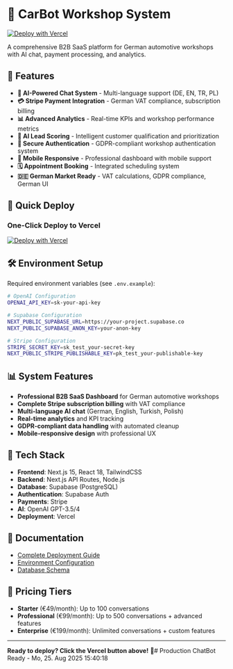 # 🚗 CarBot Workshop System

[![Deploy with Vercel](https://vercel.com/button)](https://vercel.com/new/clone?repository-url=https%3A%2F%2Fgithub.com%2FAlperTom%2FCarBot&env=OPENAI_API_KEY,NEXT_PUBLIC_SUPABASE_URL,NEXT_PUBLIC_SUPABASE_ANON_KEY,STRIPE_SECRET_KEY,NEXT_PUBLIC_STRIPE_PUBLISHABLE_KEY&envDescription=Required%20environment%20variables%20for%20CarBot&envLink=https%3A%2F%2Fgithub.com%2FAlperTom%2FCarBot%2Fblob%2Fmain%2F.env.example)

A comprehensive B2B SaaS platform for German automotive workshops with AI chat, payment processing, and analytics.

## 🎯 Features

- **🤖 AI-Powered Chat System** - Multi-language support (DE, EN, TR, PL)
- **💳 Stripe Payment Integration** - German VAT compliance, subscription billing
- **📊 Advanced Analytics** - Real-time KPIs and workshop performance metrics
- **🎯 AI Lead Scoring** - Intelligent customer qualification and prioritization
- **🔐 Secure Authentication** - GDPR-compliant workshop authentication system
- **📱 Mobile Responsive** - Professional dashboard with mobile support
- **🗓️ Appointment Booking** - Integrated scheduling system
- **🇩🇪 German Market Ready** - VAT calculations, GDPR compliance, German UI

## 🚀 Quick Deploy

### One-Click Deploy to Vercel

[![Deploy with Vercel](https://vercel.com/button)](https://vercel.com/new/clone?repository-url=https%3A%2F%2Fgithub.com%2FAlperTom%2FCarBot&env=OPENAI_API_KEY,NEXT_PUBLIC_SUPABASE_URL,NEXT_PUBLIC_SUPABASE_ANON_KEY,STRIPE_SECRET_KEY,NEXT_PUBLIC_STRIPE_PUBLISHABLE_KEY&envDescription=Required%20environment%20variables%20for%20CarBot&envLink=https%3A%2F%2Fgithub.com%2FAlperTom%2FCarBot%2Fblob%2Fmain%2F.env.example)

## 🛠️ Environment Setup

Required environment variables (see `.env.example`):

```bash
# OpenAI Configuration
OPENAI_API_KEY=sk-your-api-key

# Supabase Configuration  
NEXT_PUBLIC_SUPABASE_URL=https://your-project.supabase.co
NEXT_PUBLIC_SUPABASE_ANON_KEY=your-anon-key

# Stripe Configuration
STRIPE_SECRET_KEY=sk_test_your-secret-key
NEXT_PUBLIC_STRIPE_PUBLISHABLE_KEY=pk_test_your-publishable-key
```

## 📊 System Features

- **Professional B2B SaaS Dashboard** for German automotive workshops
- **Complete Stripe subscription billing** with VAT compliance
- **Multi-language AI chat** (German, English, Turkish, Polish)
- **Real-time analytics** and KPI tracking
- **GDPR-compliant data handling** with automated cleanup
- **Mobile-responsive design** with professional UX

## 🎨 Tech Stack

- **Frontend**: Next.js 15, React 18, TailwindCSS
- **Backend**: Next.js API Routes, Node.js
- **Database**: Supabase (PostgreSQL)
- **Authentication**: Supabase Auth
- **Payments**: Stripe
- **AI**: OpenAI GPT-3.5/4
- **Deployment**: Vercel

## 📖 Documentation

- [Complete Deployment Guide](./DEPLOYMENT_COMPLETE.md)
- [Environment Configuration](./.env.example)
- [Database Schema](./supabase-workshop-schema.sql)

## 🎯 Pricing Tiers

- **Starter** (€49/month): Up to 100 conversations
- **Professional** (€99/month): Up to 500 conversations + advanced features
- **Enterprise** (€199/month): Unlimited conversations + custom features

---

**Ready to deploy? Click the Vercel button above!** 🚀# Production ChatBot Ready - Mo, 25. Aug 2025 15:40:18
